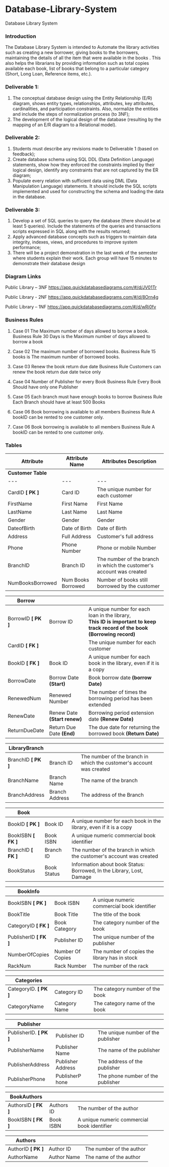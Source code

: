 # Database-Library-System
Database Library System

### Introduction

The Database Library System is intended to Automate the library activities such as creating a new borrower, giving books to the borrowers, maintaining the details of all the item that were available in the books . This also helps the librarians by providing information such as total copies available each book, list of books that belong to a particular category (Short, Long Loan, Reference items, etc.).


### Deliverable 1:

1. The conceptual database design using the Entity Relationship (E/R) diagram, shows entity types, relationships, attributes, key attributes, cardinalities, and participation constraints. Also, normalize the entities and include the steps of normalization process (to 3NF);
2. The development of the logical design of the database (resulting by the mapping of an E/R diagram to a Relational model).

### Deliverable 2:
1. Students must describe any revisions made to Deliverable 1 (based on feedback);
2. Create database schema using SQL DDL (Data Definition Language) statements, show how they enforced the constraints implied by their logical design, identify any constraints that are not captured by the ER diagram;
3. Populate every relation with sufficient data using DML (Data Manipulation Language) statements. It should include the SQL scripts implemented and used for constructing the schema and loading the data in the database.

### Deliverable 3:
1. Develop a set of SQL queries to query the database (there should be at least 5 queries). Include the statements of the queries and transactions scripts expressed in SQL along with the results returned;
2. Apply advanced database concepts such as triggers to maintain data integrity, indexes, views, and procedures to improve system performance;
3. There will be a project demonstration in the last week of the semester where students explain their work. Each group will have 15 minutes to demonstrate their database design

### Diagram Links 
Public Library – 3NF 
https://app.quickdatabasediagrams.com/#/d/JV01Tr 

Public Library - 2NF 
https://app.quickdatabasediagrams.com/#/d/8Orn4g 

Public Library – 1NF 
https://app.quickdatabasediagrams.com/#/d/wRi0fv 

### Business Rules 
1. Case 01
The Maximum number of days allowed to borrow a book. 
Business Rule
30 Days is the Maximum number of days allowed to borrow a book

2. Case 02
The maximum number of borrowed books.
Business Rule
15 books is The maximum number of borrowed books.

3. Case 03
Renew the book return due date 
Business Rule
Customers can renew the book return due date twice only

4. Case 04
Number of Publisher for every Book
Business Rule
Every Book Should have only one Publisher

5. Case 05
Each branch must have enough books to borrow
Business Rule
Each Branch should have at least 500 Books

6. Case 06
Book borrowing is available to all members 
Business Rule
A bookID can be rented to one customer only.

7. Case 06
Book borrowing is available to all members 
Business Rule
A bookID can be rented to one customer only.

### Tables 
| **Attribute** | **Attribute Name** | **Attributes Description** |
| --- | --- | --- |
| **Customer Table** |||
| --- | --- | --- |
| CardID  **\[ PK \]** | Card ID | The unique number for each customer |
| FirstName | First Name | First Name |
| LastName | Last Name | Last Name |
| Gender | Gender | Gender |
| DateofBirth | Date of Birth | Date of Birth |
| Address | Full Address | Customer's full address |
| Phone | Phone Number | Phone or mobile Number |
| BranchID | Branch ID | The number of the branch in which the customer's account was created |
| NumBooksBorrowed | Num Books Borrowed | Number of books still borrowed by the customer |



| **Borrow** |||
| --- | --- | --- |
| BorrowID  **\[ PK \]** | Borrow ID | A unique number for each loan in the library,<br>**This ID is important to keep track record of the book (Borrowing record)** |
| CardID **\[ FK \]** |     | The unique number for each customer |
| BookID **\[ FK \]** | Book ID | A unique number for each book in the library, even if it is a copy |
| BorrowDate | Borrow Date  **(Start)** | Book borrow date  **(borrow Date)** |
| RenewedNum | Renewed Number | The number of times the borrowing period has been extended |
| RenewDate | Renew Date  **(Start renew)** | Borrowing period extension date  **(Renew Date)** |
| ReturnDueDate | Return Due Date  **(End)** | The due date for returning the borrowed book  **(Return Date)** |

| **LibraryBranch** |||
| --- | --- | --- |
| BranchID **\[ PK \]** | Branch ID | The number of the branch in which the customer's account was created |
| BranchName | Branch Name | The name of the branch |
| BranchAddress | Branch Address | The address of the Branch |

| **Book** |||
| --- | --- | --- |
| BookID **\[ PK \]** | Book ID | A unique number for each book in the library, even if it is a copy |
| BookISBN **\[ FK \]** | Book ISBN | A unique numeric commercial book identifier |
| BranchID **\[  FK \]** | Branch ID | The number of the branch in which the customer's account was created |
| BookStatus | Book Status | Information about book Status: Borrowed, In the Library, Lost, Damage |

| **BookInfo** |     |     |
| --- | --- | --- |
| BookISBN **\[ PK \]** | Book ISBN | A unique numeric commercial book identifier |
| BookTitle | Book Title | The title of the book |
| CategoryID **\[ FK \]** | Book Category | The category number of the book |
| PublisherID **\[ FK \]** | Publisher ID | The unique number of the publisher |
| NumberOfCopies | Number Of Copies | The number of copies the library has in stock |
| RackNum | Rack Number | The number of the rack |

| **Categories** |     |     |
| --- | --- | --- |
| CategoryID. **\[ PK \]** | Category ID | The category number of the book |
| CategoryName | Category Name | The category name of the book |

| **Publisher** |     |     |
| --- | --- | --- |
| PublisherID. **\[ PK \]** | Publisher ID | The unique number of the publisher |
| PublisherName | Publisher Name | The name of the publisher |
| PublisherAddress | Publisher Address | The address of the publisher |
| PublisherPhone | PublisherP hone | The phone number of the publisher |

| **BookAuthors** |     |     |
| --- | --- | --- |
| AuthorsID **\[  FK \]** | Authors ID | The number of the author |
| BookISBN **\[  FK \]** | Book ISBN | A unique  numeric commercial book identifier |

| **Authors** |     |     |
| --- | --- | --- |
| AuthorID **\[ PK \]** | Author ID | The number of the author |
| AuthorName | Author Name | The name of the author |
